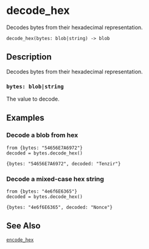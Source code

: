 # decode_hex

Decodes bytes from their hexadecimal representation.

```tql
decode_hex(bytes: blob|string) -> blob
```

## Description

Decodes bytes from their hexadecimal representation.

### `bytes: blob|string`

The value to decode.

## Examples

### Decode a blob from hex

```tql
from {bytes: "54656E7A6972"}
decoded = bytes.decode_hex()
```

```tql
{bytes: "54656E7A6972", decoded: "Tenzir"}
```

### Decode a mixed-case hex string

```tql
from {bytes: "4e6f6E6365"}
decoded = bytes.decode_hex()
```

```tql
{bytes: "4e6f6E6365", decoded: "Nonce"}
```

## See Also

[`encode_hex`](encode_hex.md)
